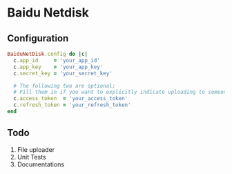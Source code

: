 # Baidu Netdisk

## Configuration

```ruby
BaiduNetDisk.config do |c|
  c.app_id     = 'your_app_id'
  c.app_key    = 'your_app_key'
  c.secret_key = 'your_secret_key'

  # The following two are optional;
  # Fill them in if you want to explicitly indicate uploading to someone else's storage space
  c.access_token  = 'your_access_token'
  c.refresh_token = 'your_refresh_token'
end
```

## Todo

1. File uploader
2. Unit Tests
3. Documentations
